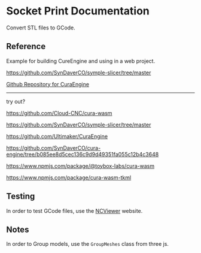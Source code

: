 # Socket Print Documentation

Convert STL files to GCode.

## Reference

Example for building CureEngine and using in a web project.

https://github.com/SynDaverCO/symple-slicer/tree/master

[Github Repository for CuraEngine](https://github.com/Ultimaker/CuraEngine)

---

try out?

https://github.com/Cloud-CNC/cura-wasm

https://github.com/SynDaverCO/symple-slicer/tree/master

https://github.com/Ultimaker/CuraEngine

https://github.com/SynDaverCO/cura-engine/tree/b085ee8d5cec136c9d9d49351fa055c12b4c3648

https://www.npmjs.com/package/@toybox-labs/cura-wasm

https://www.npmjs.com/package/cura-wasm-tkml

## Testing

In order to test GCode files, use the [NCViewer](https://ncviewer.com/) website.

## Notes

In order to Group models, use the `GroupMeshes` class from three js.